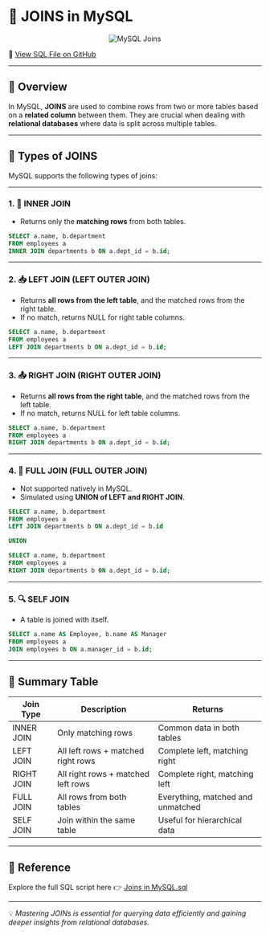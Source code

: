 
# 🔗 JOINS in MySQL

<p align="center">
  <img src="https://your-image-link.com/mysql-joins-banner.png" alt="MySQL Joins" />
</p>

🔗 [View SQL File on GitHub](https://github.com/jeevan499/SQL/blob/main/5.%20Joins/Joins%20in%20MySQL.sql)

---

## 📘 Overview

In MySQL, **JOINS** are used to combine rows from two or more tables based on a **related column** between them. They are crucial when dealing with **relational databases** where data is split across multiple tables.

---

## 🔢 Types of JOINS

MySQL supports the following types of joins:

---

### 1. 🔗 INNER JOIN

- Returns only the **matching rows** from both tables.

```sql
SELECT a.name, b.department
FROM employees a
INNER JOIN departments b ON a.dept_id = b.id;
```

---

### 2. 📥 LEFT JOIN (LEFT OUTER JOIN)

- Returns **all rows from the left table**, and the matched rows from the right table.
- If no match, returns NULL for right table columns.

```sql
SELECT a.name, b.department
FROM employees a
LEFT JOIN departments b ON a.dept_id = b.id;
```

---

### 3. 📤 RIGHT JOIN (RIGHT OUTER JOIN)

- Returns **all rows from the right table**, and the matched rows from the left table.
- If no match, returns NULL for left table columns.

```sql
SELECT a.name, b.department
FROM employees a
RIGHT JOIN departments b ON a.dept_id = b.id;
```

---

### 4. 🔄 FULL JOIN (FULL OUTER JOIN)

- Not supported natively in MySQL.
- Simulated using **UNION of LEFT and RIGHT JOIN**.

```sql
SELECT a.name, b.department
FROM employees a
LEFT JOIN departments b ON a.dept_id = b.id

UNION

SELECT a.name, b.department
FROM employees a
RIGHT JOIN departments b ON a.dept_id = b.id;
```

---

### 5. 🔍 SELF JOIN

- A table is joined with itself.

```sql
SELECT a.name AS Employee, b.name AS Manager
FROM employees a
JOIN employees b ON a.manager_id = b.id;
```

---

## 📎 Summary Table

| Join Type     | Description                                   | Returns                              |
|---------------|-----------------------------------------------|--------------------------------------|
| INNER JOIN    | Only matching rows                            | Common data in both tables           |
| LEFT JOIN     | All left rows + matched right rows            | Complete left, matching right        |
| RIGHT JOIN    | All right rows + matched left rows            | Complete right, matching left        |
| FULL JOIN     | All rows from both tables                     | Everything, matched and unmatched    |
| SELF JOIN     | Join within the same table                    | Useful for hierarchical data         |

---

## 📎 Reference

Explore the full SQL script here 👉 [Joins in MySQL.sql](https://github.com/jeevan499/SQL/blob/main/5.%20Joins/Joins%20in%20MySQL.sql)

---

💡 *Mastering JOINs is essential for querying data efficiently and gaining deeper insights from relational databases.*
